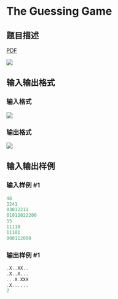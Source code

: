 # The Guessing Game

## 题目描述

[problemUrl]: https://uva.onlinejudge.org/index.php?option=com_onlinejudge&Itemid=8&category=11&page=show_problem&problem=914

[PDF](https://uva.onlinejudge.org/external/9/p973.pdf)

![](https://cdn.luogu.com.cn/upload/vjudge_pic/UVA973/a2657d4e7640196de76ffb2aa3de4dbc6b333f56.png)

## 输入输出格式

### 输入格式

![](https://cdn.luogu.com.cn/upload/vjudge_pic/UVA973/11654f133b0cc3c29404a1d1f1021ddbee7c5f48.png)

### 输出格式

![](https://cdn.luogu.com.cn/upload/vjudge_pic/UVA973/d8ae7be10b1172e032195aca2d6304993ba548ea.png)

## 输入输出样例

### 输入样例 #1

```cpp
48
3241
03012211
01012022200
55
11110
11101
000112000
```


### 输出样例 #1

```cpp
.X..XX..
.X..X...
...X.XXX
.X......
2
```


